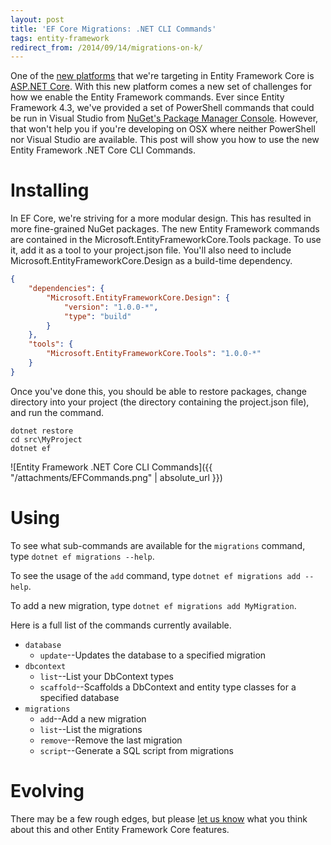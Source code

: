 ```yaml
---
layout: post
title: 'EF Core Migrations: .NET CLI Commands'
tags: entity-framework
redirect_from: /2014/09/14/migrations-on-k/
---
```


One of the [new platforms][1] that we're targeting in Entity Framework Core is [ASP.NET Core][2]. With this new platform
comes a new set of challenges for how we enable the Entity Framework commands. Ever since Entity Framework 4.3, we've
provided a set of PowerShell commands that could be run in Visual Studio from [NuGet's Package Manager Console][3].
However, that won't help you if you're developing on OSX where neither PowerShell nor Visual Studio are available. This
post will show you how to use the new Entity Framework .NET Core CLI Commands.

Installing
==========
In EF Core, we're striving for a more modular design. This has resulted in more fine-grained NuGet packages. The new
Entity Framework commands are contained in the Microsoft.EntityFrameworkCore.Tools package. To use it, add it as a tool to your
project.json file. You'll also need to include Microsoft.EntityFrameworkCore.Design as a build-time dependency.

```json
{
    "dependencies": {
        "Microsoft.EntityFrameworkCore.Design": {
            "version": "1.0.0-*",
            "type": "build"
        }
    },
    "tools": {
        "Microsoft.EntityFrameworkCore.Tools": "1.0.0-*"
    }
}
```

Once you've done this, you should be able to restore packages, change directory into your project (the directory
containing the project.json file), and run the command.

```
dotnet restore
cd src\MyProject
dotnet ef
```

![Entity Framework .NET Core CLI Commands]({{ "/attachments/EFCommands.png" | absolute_url }})

Using
=====
To see what sub-commands are available for the `migrations` command, type `dotnet ef migrations --help`.

To see the usage of the `add` command, type `dotnet ef migrations add --help`.

To add a new migration, type `dotnet ef migrations add MyMigration`.

Here is a full list of the commands currently available.

* `database`
    * `update`--Updates the database to a specified migration
* `dbcontext`
    * `list`--List your DbContext types
    * `scaffold`--Scaffolds a DbContext and entity type classes for a specified database
* `migrations`
    * `add`--Add a new migration
    * `list`--List the migrations
    * `remove`--Remove the last migration
    * `script`--Generate a SQL script from migrations

Evolving
========
There may be a few rough edges, but please [let us know][4] what you think about this and other Entity Framework Core
features.


  [1]: http://blogs.msdn.com/b/adonet/archive/2014/05/19/ef7-new-platforms-new-data-stores.aspx
  [2]: http://www.asp.net/vnext
  [3]: http://docs.nuget.org/docs/start-here/using-the-package-manager-console
  [4]: https://github.com/aspnet/EntityFramework/issues/new
